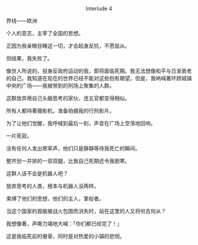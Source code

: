 <p align="center">Interlude 4</p>

界线——欧洲

个人的意志，主宰了全国的思想。

正因为我亲眼目睹这一切，才会起身反抗，不愿屈从。

但结果，我失败了。

像世人所说的，投身反政府运动的我，即将面临死期。我无法想像和平与日渐衰老的自己。我知道在现在的世界已经不能对这些抱有期望。但是，我吶喊著环顾城镇中央的广场——我被带到的刑场上聚集的人群。

这群放弃用自己头脑思考的家伙，连五官都变得相似。

所有人都持著摄影机，准备拍摄我的行刑影片。

为了让他们觉醒，我呼喊到最后一刻，声音在广场上空荡地回响。

一片死寂。

没有任何人发出窸窣声，他们只是静静等待我死亡的瞬间。

整齐划一并排的一双双腿，比我自己死期还令我胆寒。

这群人该不会是机器人吧？

放弃思考的人类，根本与机器人没两样。

束缚了他们的思想，他们的主人，掌权者。

当这个国家的首脑被战火包围而消失时，站在这里的人又将何去何从？

我想像著，声嘶力竭地大喊：「你们都已经完了！」

这是我临死前的傲骨，同时是对热爱的小镇的悲悯。

